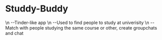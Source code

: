 # Studdy-Buddy
 \n --Tinder-like app
 \n --Used to find people to study at univerisity
 \n --Match with people studying the same course or other, create groupchats and chat
